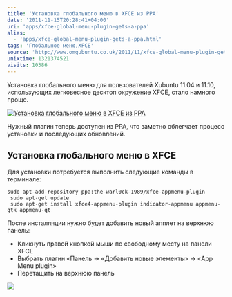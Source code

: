 ```yaml
---
title: 'Установка глобального меню в XFCE из PPA'
date: '2011-11-15T20:28:41+04:00'
uri: 'apps/xfce-global-menu-plugin-gets-a-ppa'
alias: 
  - 'apps/xfce-global-menu-plugin-gets-a-ppa.html'
tags: 'Глобальное меню,XFCE'
source: 'http://www.omgubuntu.co.uk/2011/11/xfce-global-menu-plugin-gets-a-ppa/'
unixtime: 1321374521
visits: 10386
---
```

Установка глобального меню для пользователей Xubuntu 11.04 и 11.10, использующих легковесное десктоп окружение XFCE, стало намного проще.

[![Установка глобального меню в XFCE из PPA](img/2011/11/15/20-00/xfce-1-6347915448-o.jpg)](img/2011/11/15/20-00/xfce-1-6347915448-o.jpg)

Нужный плагин теперь доступен из PPA, что заметно облегчает процесс установки и последующих обновлений.

## Установка глобального меню в XFCE

Для установки потребуется выполнить следующие команды в терминале:

```
sudo apt-add-repository ppa:the-warl0ck-1989/xfce-appmenu-plugin
 sudo apt-get update
 sudo apt-get install xfce4-appmenu-plugin indicator-appmenu appmenu-gtk appmenu-qt
```

После инсталляции нужно будет добавить новый апплет на верхнюю панель:

*   Кликнуть правой кнопкой мыши по свободному месту на панели XFCE
*   Выбрать плагин «Панель → «Добавить новые элементы» → «App Menu plugin»
*   Перетащить на верхнюю панель

[![](img/2011/11/15/20-00/xfce-6347166677-o.jpg)](img/2011/11/15/20-00/xfce-6347166677-o.jpg)
